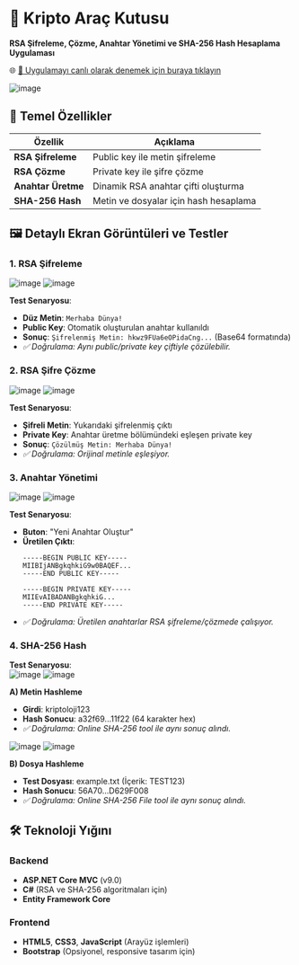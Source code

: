 # 🔐 Kripto Araç Kutusu

**RSA Şifreleme, Çözme, Anahtar Yönetimi ve SHA-256 Hash Hesaplama Uygulaması**

🌐 <a href="http://kriptolojiweb.somee.com/" target="_blank">🔗 Uygulamayı canlı olarak denemek için buraya tıklayın</a>

![image](https://github.com/user-attachments/assets/4f305235-0e34-4616-a6dd-ade44d8703dd)


## 🌟 Temel Özellikler
| Özellik | Açıklama |
|---------|----------|
| **RSA Şifreleme** | Public key ile metin şifreleme |
| **RSA Çözme** | Private key ile şifre çözme |
| **Anahtar Üretme** | Dinamik RSA anahtar çifti oluşturma |
| **SHA-256 Hash** | Metin ve dosyalar için hash hesaplama |


## 🖼️  Detaylı Ekran Görüntüleri ve Testler

### 1. RSA Şifreleme
![image](https://github.com/user-attachments/assets/16e125d2-89fa-463e-95d3-764fcd810184)   ![image](https://github.com/user-attachments/assets/854d97ae-3574-4206-842a-f329504b4558)

**Test Senaryosu**:  
- **Düz Metin**: `Merhaba Dünya!`  
- **Public Key**: Otomatik oluşturulan anahtar kullanıldı  
- **Sonuç**: `Şifrelenmiş Metin: hkwz9FUa6eOPidaCng...` (Base64 formatında)
- *✅ Doğrulama: Aynı public/private key çiftiyle çözülebilir.*

### 2. RSA Şifre Çözme
![image](https://github.com/user-attachments/assets/b68b3a16-ce6b-4f74-84af-c45935955337)   ![image](https://github.com/user-attachments/assets/e6b8e959-5f45-4a2e-ae7b-be218b8256e5)

**Test Senaryosu**:  
- **Şifreli Metin**: Yukarıdaki şifrelenmiş çıktı  
- **Private Key**: Anahtar üretme bölümündeki eşleşen private key  
- **Sonuç**: `Çözülmüş Metin: Merhaba Dünya!`
- *✅ Doğrulama: Orijinal metinle eşleşiyor.*

### 3. Anahtar Yönetimi
![image](https://github.com/user-attachments/assets/9d7404b4-a6c6-41fb-8be5-2a4b4467d54c)   ![image](https://github.com/user-attachments/assets/21e35c3a-0cc6-48b2-bafd-a5868c745cc1)

**Test Senaryosu**:  
- **Buton**: "Yeni Anahtar Oluştur"  
- **Üretilen Çıktı**:  
  ```text
  -----BEGIN PUBLIC KEY-----
  MIIBIjANBgkqhkiG9w0BAQEF...
  -----END PUBLIC KEY-----
  
  -----BEGIN PRIVATE KEY-----
  MIIEvAIBADANBgkqhkiG...
  -----END PRIVATE KEY-----
- *✅ Doğrulama: Üretilen anahtarlar RSA şifreleme/çözmede çalışıyor.*

### 4. SHA-256 Hash
**Test Senaryosu**:  
![image](https://github.com/user-attachments/assets/24cc9efe-721c-48db-88ef-2680813f05c4)   ![image](https://github.com/user-attachments/assets/42790f5c-3def-429b-851d-4bdcc9ad0854)

**A) Metin Hashleme**
- **Girdi**: kriptoloji123
- **Hash Sonucu**: a32f69...11f22 (64 karakter hex)
- *✅ Doğrulama: Online SHA-256 tool ile aynı sonuç alındı.*

![image](https://github.com/user-attachments/assets/587fe1ab-f257-40f1-b24d-c8d176ce2fab)   ![image](https://github.com/user-attachments/assets/e3709322-cac5-4cc8-9cab-bfae84e6f68d)

**B) Dosya Hashleme**
- **Test Dosyası**: example.txt (İçerik: TEST123)
- **Hash Sonucu**: 56A70...D629F008
- *✅ Doğrulama: Online SHA-256 File tool ile aynı sonuç alındı.*
   
## 🛠️ Teknoloji Yığını
### Backend
- **ASP.NET Core MVC** (v9.0)
- **C#** (RSA ve SHA-256 algoritmaları için)
- **Entity Framework Core** 

### Frontend
- **HTML5**, **CSS3**, **JavaScript** (Arayüz işlemleri)
- **Bootstrap** (Opsiyonel, responsive tasarım için)

